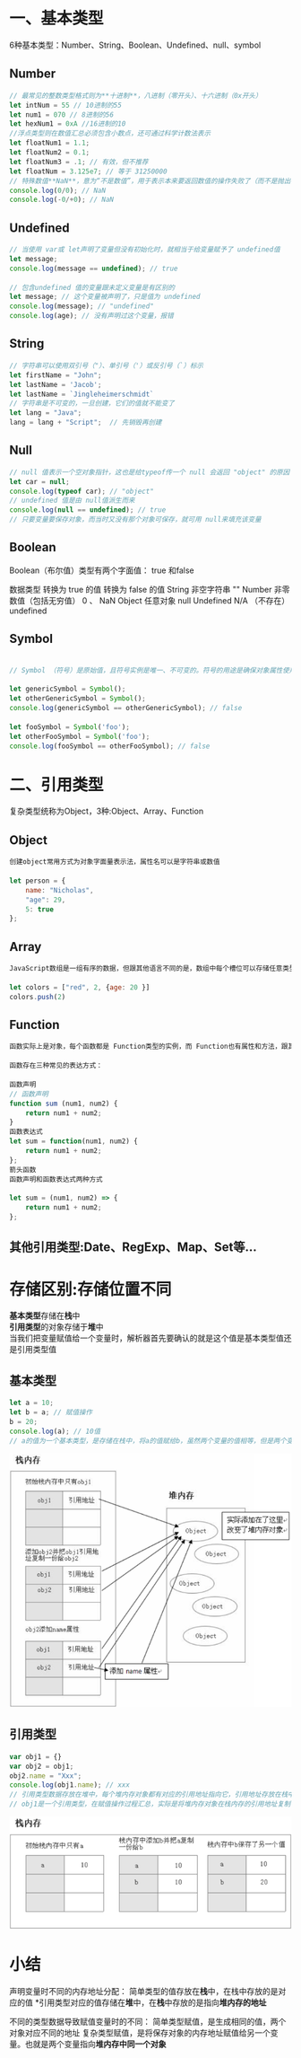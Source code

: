 # 一、基本类型
6种基本类型：Number、String、Boolean、Undefined、null、symbol

## Number
```javascript
// 最常见的整数类型格式则为**十进制**，八进制（零开头）、十六进制（0x开头）
let intNum = 55 // 10进制的55
let num1 = 070 // 8进制的56
let hexNum1 = 0xA //16进制的10
//浮点类型则在数值汇总必须包含小数点，还可通过科学计数法表示
let floatNum1 = 1.1;
let floatNum2 = 0.1;
let floatNum3 = .1; // 有效，但不推荐
let floatNum = 3.125e7; // 等于 31250000
// 特殊数值**NaN**，意为“不是数值”，用于表示本来要返回数值的操作失败了（而不是抛出错误）
console.log(0/0); // NaN
console.log(-0/+0); // NaN
```

## Undefined
```javascript
// 当使用 var或 let声明了变量但没有初始化时，就相当于给变量赋予了 undefined值
let message;
console.log(message == undefined); // true

// 包含undefined 值的变量跟未定义变量是有区别的
let message; // 这个变量被声明了，只是值为 undefined
console.log(message); // "undefined"
console.log(age); // 没有声明过这个变量，报错
```

## String
```javascript
// 字符串可以使用双引号（"）、单引号（'）或反引号（`）标示
let firstName = "John";
let lastName = 'Jacob';
let lastName = `Jingleheimerschmidt`
// 字符串是不可变的，一旦创建，它们的值就不能变了
let lang = "Java";
lang = lang + "Script";  // 先销毁再创建
```

## Null
```javascript
// null 值表示一个空对象指针，这也是给typeof传一个 null 会返回 "object" 的原因
let car = null;
console.log(typeof car); // "object"
// undefined 值是由 null值派生而来
console.log(null == undefined); // true
// 只要变量要保存对象，而当时又没有那个对象可保存，就可用 null来填充该变量
```

## Boolean
Boolean（布尔值）类型有两个字面值： true 和false

数据类型      				转换为 true 的值      				转换为 false 的值
 String        				 非空字符串          					"" 
 Number 				非零数值（包括无穷值）						0 、 NaN 
 Object 					 任意对象 							   null
Undefined 					N/A （不存在） 						undefined


## Symbol
```javascript

// Symbol （符号）是原始值，且符号实例是唯一、不可变的。符号的用途是确保对象属性使用唯一标识符，不会发生属性冲突的危险

let genericSymbol = Symbol();
let otherGenericSymbol = Symbol();
console.log(genericSymbol == otherGenericSymbol); // false

let fooSymbol = Symbol('foo');
let otherFooSymbol = Symbol('foo');
console.log(fooSymbol == otherFooSymbol); // false
```

# 二、引用类型
复杂类型统称为Object，3种:Object、Array、Function

## Object
```javascript
创建object常用方式为对象字面量表示法，属性名可以是字符串或数值

let person = {
    name: "Nicholas",
    "age": 29,
    5: true
};
```

## Array
```javascript
JavaScript数组是一组有序的数据，但跟其他语言不同的是，数组中每个槽位可以存储任意类型的数据。并且，数组也是动态大小的，会随着数据添加而自动增长

let colors = ["red", 2, {age: 20 }]
colors.push(2)
```

## Function
```javascript
函数实际上是对象，每个函数都是 Function类型的实例，而 Function也有属性和方法，跟其他引用类型一样

函数存在三种常见的表达方式：

函数声明
// 函数声明
function sum (num1, num2) {
    return num1 + num2;
}
函数表达式
let sum = function(num1, num2) {
    return num1 + num2;
};
箭头函数
函数声明和函数表达式两种方式

let sum = (num1, num2) => {
    return num1 + num2;
};
``` 

## 其他引用类型:Date、RegExp、Map、Set等...

# 存储区别:存储位置不同
**基本类型**存储在**栈**中  
**引用类型**的对象存储于**堆**中  
当我们把变量赋值给一个变量时，解析器首先要确认的就是这个值是基本类型值还是引用类型值  


## 基本类型
```javascript
let a = 10;
let b = a; // 赋值操作
b = 20;
console.log(a); // 10值
// a的值为一个基本类型，是存储在栈中，将a的值赋给b，虽然两个变量的值相等，但是两个变量保存了两个不同的内存地址
```
![基本类型](../img/basictype.png)

## 引用类型
```javascript
var obj1 = {}
var obj2 = obj1;
obj2.name = "Xxx";
console.log(obj1.name); // xxx
// 引用类型数据存放在堆中，每个堆内存对象都有对应的引用地址指向它，引用地址存放在栈中。
// obj1是一个引用类型，在赋值操作过程汇总，实际是将堆内存对象在栈内存的引用地址复制了一份给了obj2，实际上他们共同指向了同一个堆内存对象，所以更改obj2会对obj1产生影响
```
![引用类型](../img/difficulttype.png)
# 小结
声明变量时不同的内存地址分配：
简单类型的值存放在**栈**中，在栈中存放的是对应的值
*引用类型对应的值存储在**堆**中，在**栈**中存放的是指向**堆内存的地址**

不同的类型数据导致赋值变量时的不同：
简单类型赋值，是生成相同的值，两个对象对应不同的地址
复杂类型赋值，是将保存对象的内存地址赋值给另一个变量。也就是两个变量指向**堆内存中同一个对象**